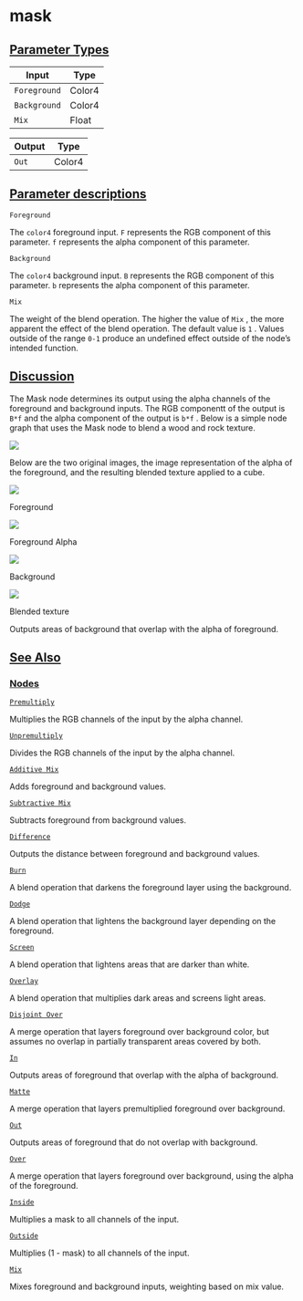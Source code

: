 # mask


[Parameter Types](/documentation/shadergraph/compositing/mask#Parameter-Types)
------------------------------------------------------------------------------

| Input | Type |
| --- | --- |
| `Foreground` | Color4 |
| `Background` | Color4 |
| `Mix` | Float |

| Output | Type |
| --- | --- |
| `Out` | Color4 |

[Parameter descriptions](/documentation/shadergraph/compositing/mask#Parameter-descriptions)
--------------------------------------------------------------------------------------------

`Foreground` 

 The
 `color4` 
 foreground input.
 `F` 
 represents the RGB component of this parameter.
 `f` 
 represents the alpha component of this parameter.
 

`Background` 

 The
 `color4` 
 background input.
 `B` 
 represents the RGB component of this parameter.
 `b` 
 represents the alpha component of this parameter.
 

`Mix` 

 The weight of the blend operation. The higher the value of
 `Mix` 
 , the more apparent the effect of the blend operation. The default value is
 `1` 
 . Values outside of the range
 `0-1` 
 produce an undefined effect outside of the node’s intended function.
 

[Discussion](/documentation/shadergraph/compositing/mask#Discussion)
--------------------------------------------------------------------

 The Mask node determines its output using the alpha channels of the foreground and background inputs. The RGB componentt of the output is
 `B*f` 
 and the alpha component of the output is
 `b*f` 
 . Below is a simple node graph that uses the Mask node to blend a wood and rock texture.
 

![](https://docs-assets.developer.apple.com/published/f6af153ade32c2f2a77ced0dfcd39ca2/MaskGraph.png)

 Below are the two original images, the image representation of the alpha of the foreground, and the resulting blended texture applied to a cube.
 

![](https://docs-assets.developer.apple.com/published/aeaf3eaedbb1788dd10bf6b091c35397/MaskMaterial1.png)

 Foreground
 

![](https://docs-assets.developer.apple.com/published/c5085a56de96794b0a52e09d7596a2d4/MaskMaterialAlpha.png)

 Foreground Alpha
 

![](https://docs-assets.developer.apple.com/published/12a56b955ca2c7eaf5c644f2ae3b9464/DisjointOverMaterial2.png)

 Background
 

![](https://docs-assets.developer.apple.com/published/631d442b75841a9df3778a63597acecf/MaskMaterial2.png)

 Blended texture
 

 Outputs areas of background that overlap with the alpha of foreground.

[See Also](/documentation/shadergraph/compositing/mask#see-also)
----------------------------------------------------------------

### [Nodes](/documentation/shadergraph/compositing/mask#nodes)

[`Premultiply`](/documentation/shadergraph/compositing/premultiply)

 Multiplies the RGB channels of the input by the alpha channel.
 

[`Unpremultiply`](/documentation/shadergraph/compositing/unpremultiply)

 Divides the RGB channels of the input by the alpha channel.
 

[`Additive Mix`](/documentation/shadergraph/compositing/additive-mix)

 Adds foreground and background values.
 

[`Subtractive Mix`](/documentation/shadergraph/compositing/subtractive-mix)

 Subtracts foreground from background values.
 

[`Difference`](/documentation/shadergraph/compositing/difference)

 Outputs the distance between foreground and background values.
 

[`Burn`](/documentation/shadergraph/compositing/burn)

 A blend operation that darkens the foreground layer using the background.
 

[`Dodge`](/documentation/shadergraph/compositing/dodge)

 A blend operation that lightens the background layer depending on the foreground.
 

[`Screen`](/documentation/shadergraph/compositing/screen)

 A blend operation that lightens areas that are darker than white.
 

[`Overlay`](/documentation/shadergraph/compositing/overlay)

 A blend operation that multiplies dark areas and screens light areas.
 

[`Disjoint Over`](/documentation/shadergraph/compositing/disjoint-over)

 A merge operation that layers foreground over background color, but assumes no overlap in partially transparent areas covered by both.
 

[`In`](/documentation/shadergraph/compositing/in)

 Outputs areas of foreground that overlap with the alpha of background.
 

[`Matte`](/documentation/shadergraph/compositing/matte)

 A merge operation that layers premultiplied foreground over background.
 

[`Out`](/documentation/shadergraph/compositing/out)

 Outputs areas of foreground that do not overlap with background.
 

[`Over`](/documentation/shadergraph/compositing/over)

 A merge operation that layers foreground over background, using the alpha of the foreground.
 

[`Inside`](/documentation/shadergraph/compositing/inside)

 Multiplies a mask to all channels of the input.
 

[`Outside`](/documentation/shadergraph/compositing/outside)

 Multiplies (1 - mask) to all channels of the input.
 

[`Mix`](/documentation/shadergraph/compositing/mix)

 Mixes foreground and background inputs, weighting based on mix value.
 

